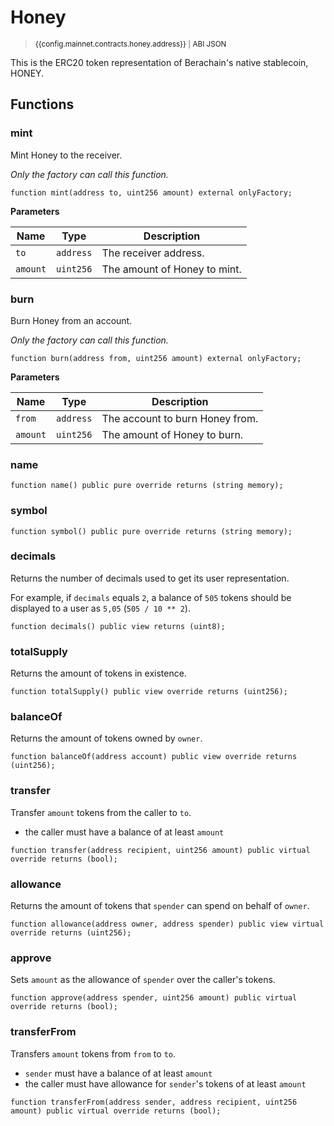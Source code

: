 <script setup>
  import config from '@berachain/config/constants.json';
</script>

# Honey

> <small><a target="_blank" :href="config.mainnet.dapps.berascan.url + 'address/' + config.mainnet.contracts.honey.address">{{config.mainnet.contracts.honey.address}}</a><span v-if="config.mainnet.contracts.honey.abi">&nbsp;|&nbsp;<a target="_blank" :href="config.mainnet.contracts.honey.abi">ABI JSON</a></span></small>

This is the ERC20 token representation of Berachain's native stablecoin, HONEY.

## Functions

### mint

Mint Honey to the receiver.

_Only the factory can call this function._

```solidity
function mint(address to, uint256 amount) external onlyFactory;
```

**Parameters**

| Name     | Type      | Description                  |
| -------- | --------- | ---------------------------- |
| `to`     | `address` | The receiver address.        |
| `amount` | `uint256` | The amount of Honey to mint. |

### burn

Burn Honey from an account.

_Only the factory can call this function._

```solidity
function burn(address from, uint256 amount) external onlyFactory;
```

**Parameters**

| Name     | Type      | Description                     |
| -------- | --------- | ------------------------------- |
| `from`   | `address` | The account to burn Honey from. |
| `amount` | `uint256` | The amount of Honey to burn.    |

### name

```solidity
function name() public pure override returns (string memory);
```

### symbol

```solidity
function symbol() public pure override returns (string memory);
```

### decimals

Returns the number of decimals used to get its user representation.

For example, if `decimals` equals `2`, a balance of `505` tokens should
be displayed to a user as `5,05` (`505 / 10 ** 2`).

```solidity
function decimals() public view returns (uint8);
```

### totalSupply

Returns the amount of tokens in existence.

```solidity
function totalSupply() public view override returns (uint256);
```

### balanceOf

Returns the amount of tokens owned by `owner`.

```solidity
function balanceOf(address account) public view override returns (uint256);
```

### transfer

Transfer `amount` tokens from the caller to `to`.

- the caller must have a balance of at least `amount`

```solidity
function transfer(address recipient, uint256 amount) public virtual override returns (bool);
```

### allowance

Returns the amount of tokens that `spender` can spend on behalf of `owner`.

```solidity
function allowance(address owner, address spender) public view virtual override returns (uint256);
```

### approve

Sets `amount` as the allowance of `spender` over the caller's tokens.

```solidity
function approve(address spender, uint256 amount) public virtual override returns (bool);
```

### transferFrom

Transfers `amount` tokens from `from` to `to`.

- `sender` must have a balance of at least `amount`
- the caller must have allowance for `sender`'s tokens of at least
  `amount`

```solidity
function transferFrom(address sender, address recipient, uint256 amount) public virtual override returns (bool);
```
